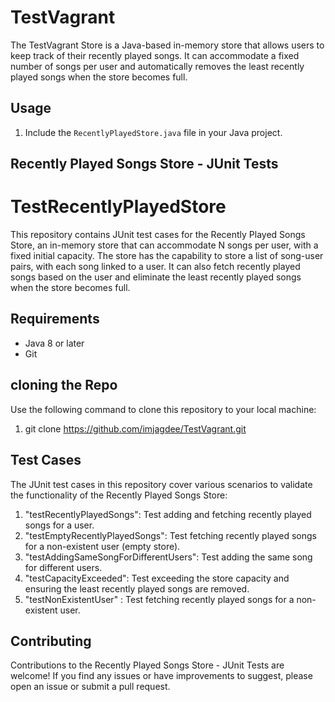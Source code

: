 # TestVagrant
The TestVagrant Store is a Java-based in-memory store that allows users to keep track of their recently played songs. It can accommodate a fixed number of songs per user and automatically removes the least recently played songs when the store becomes full.

## Usage
1. Include the `RecentlyPlayedStore.java` file in your Java project.

## Recently Played Songs Store - JUnit Tests 
# TestRecentlyPlayedStore
This repository contains JUnit test cases for the Recently Played Songs Store, an in-memory store that can accommodate N songs per user, with a fixed initial capacity. The store has the capability to store a list of song-user pairs, with each song linked to a user. It can also fetch recently played songs based on the user and eliminate the least recently played songs when the store becomes full.

## Requirements
- Java 8 or later
- Git

## cloning the Repo
Use the following command to clone this repository to your local machine:
1. git clone https://github.com/imjagdee/TestVagrant.git

## Test Cases
The JUnit test cases in this repository cover various scenarios to validate the functionality of the Recently Played Songs Store:
1. "testRecentlyPlayedSongs": Test adding and fetching recently played songs for a user.
2. "testEmptyRecentlyPlayedSongs": Test fetching recently played songs for a non-existent user (empty store).
3. "testAddingSameSongForDifferentUsers": Test adding the same song for different users.
4. "testCapacityExceeded": Test exceeding the store capacity and ensuring the least recently played songs are removed.
5. "testNonExistentUser" : Test fetching recently played songs for a non-existent user.

## Contributing
Contributions to the Recently Played Songs Store - JUnit Tests are welcome! If you find any issues or have improvements to suggest, please open an issue or submit a pull request.



